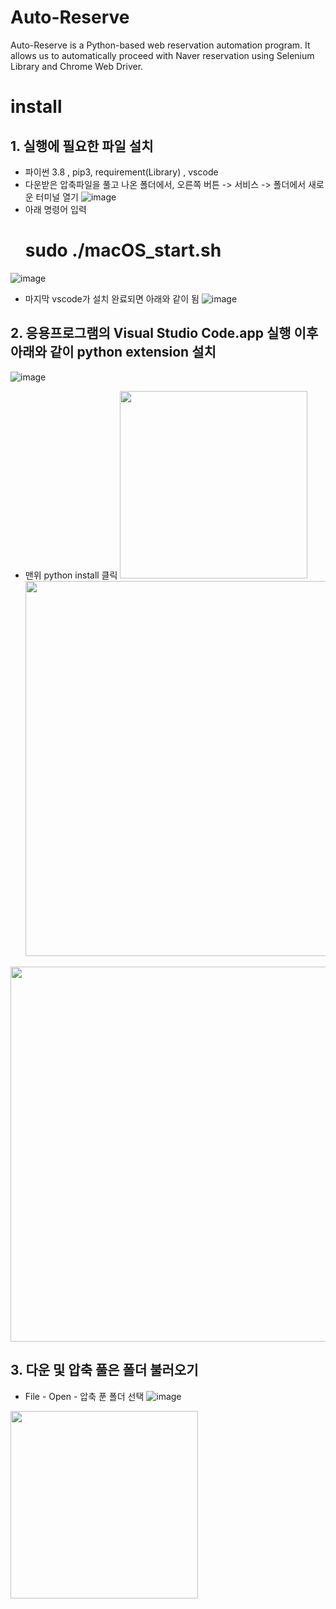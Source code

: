 # Auto-Reserve

Auto-Reserve is a Python-based web reservation automation program. It allows us to automatically proceed with Naver reservation using Selenium Library and Chrome Web Driver.

# install

## 1. 실행에 필요한 파일 설치
  - 파이썬 3.8 , pip3, requirement(Library) , vscode
  - 다운받은 압축파일을 풀고 나온 폴더에서, 오른쪽 버튼 -> 서비스 -> 폴더에서 새로운 터미널 열기
    ![image](https://user-images.githubusercontent.com/18758041/114172511-b6f79d80-9970-11eb-80ea-e136351a33a8.png)
   - 아래 명령어 입력
     # sudo ./macOS_start.sh
   ![image](https://user-images.githubusercontent.com/18758041/114172773-148bea00-9971-11eb-8c83-709e3ae67bac.png)
   - 마지막 vscode가 설치 완료되면 아래와 같이 됨
   ![image](https://user-images.githubusercontent.com/18758041/114173065-806e5280-9971-11eb-8719-515a40b9926b.png)


## 2. 응용프로그램의 Visual Studio Code.app 실행 이후 아래와 같이 python extension 설치
![image](https://user-images.githubusercontent.com/18758041/114173312-f2df3280-9971-11eb-9bc3-15e3aa02b875.png)

- 맨위 python install 클릭
<img src="https://user-images.githubusercontent.com/53033449/87907004-b182bc00-ca9e-11ea-8be8-89b553a1bca1.png" width="300"><br>
<img src="https://user-images.githubusercontent.com/53033449/87907174-0c1c1800-ca9f-11ea-8d05-eb2498e16d7e.png" width="600"><br>


<img src="https://user-images.githubusercontent.com/53033449/87907980-a0d34580-caa0-11ea-8842-211b1a51c7fb.png" width="600"><br>



## 3. 다운 및 압축 풀은 폴더 불러오기
- File - Open - 압축 푼 폴더 선택 
![image](https://user-images.githubusercontent.com/18758041/114173581-5a957d80-9972-11eb-9f43-65987148cc41.png)




<img src="https://user-images.githubusercontent.com/53033449/87934256-aa24d800-cac9-11ea-96aa-080d09dc7360.png" width="300">
